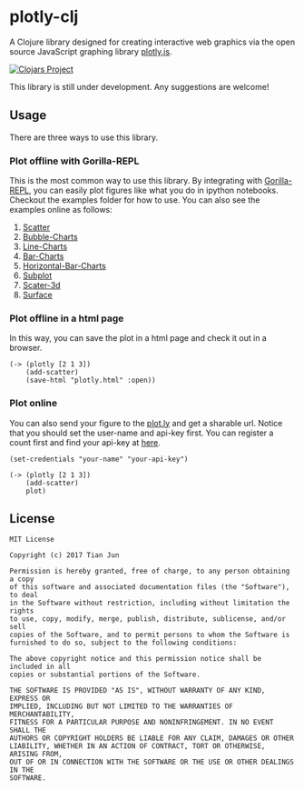# plotly-clj

A Clojure library designed for creating interactive web graphics via the open source JavaScript graphing library [plotly.js](https://github.com/plotly/plotly.j://github.com/plotly/plotly.js).

[![Clojars Project](https://img.shields.io/clojars/v/plotly-clj.svg)](https://clojars.org/plotly-clj)

This library is still under development. Any suggestions are welcome!

## Usage

There are three ways to use this library.

### Plot offline with Gorilla-REPL

This is the most common way to use this library. By integrating with [Gorilla-REPL](http://gorilla-repl.org/), 
you can easily plot figures like what you do in ipython notebooks. Checkout the examples folder
for how to use. You can also see the examples online as follows:

1. [Scatter](http://viewer.gorilla-repl.org/view.html?source=github&user=findmyway&repo=plotly-clj&path=examples/scatter.clj)
2. [Bubble-Charts](http://viewer.gorilla-repl.org/view.html?source=github&user=findmyway&repo=plotly-clj&path=examples/bubble-charts.clj)
3. [Line-Charts](http://viewer.gorilla-repl.org/view.html?source=github&user=findmyway&repo=plotly-clj&path=examples/line-charts.clj)
4. [Bar-Charts](http://viewer.gorilla-repl.org/view.html?source=github&user=findmyway&repo=plotly-clj&path=examples/bar-charts.clj)
4. [Horizontal-Bar-Charts](http://viewer.gorilla-repl.org/view.html?source=github&user=findmyway&repo=plotly-clj&path=examples/horizontal-bar-charts.clj)
5. [Subplot](http://viewer.gorilla-repl.org/view.html?source=github&user=findmyway&repo=plotly-clj&path=examples/subplot.clj)
6. [Scater-3d](http://viewer.gorilla-repl.org/view.html?source=github&user=findmyway&repo=plotly-clj&path=examples/scatter-3d.clj)
7. [Surface](http://viewer.gorilla-repl.org/view.html?source=github&user=findmyway&repo=plotly-clj&path=examples/surface.clj)

### Plot offline in a html page

In this way, you can save the plot in a html page and check it out in a browser.

```
(-> (plotly [2 1 3])
    (add-scatter)
    (save-html "plotly.html" :open))
```

### Plot online

You can also send your figure to the [plot.ly](https://plot.ly) and get a sharable url.
Notice that you should set the user-name and api-key first. You can register a count first
and find your api-key at [here](https://plot.ly/settings/api).

```
(set-credentials "your-name" "your-api-key")

(-> (plotly [2 1 3])
    (add-scatter)
    plot)
```

## License

```
MIT License

Copyright (c) 2017 Tian Jun

Permission is hereby granted, free of charge, to any person obtaining a copy
of this software and associated documentation files (the "Software"), to deal
in the Software without restriction, including without limitation the rights
to use, copy, modify, merge, publish, distribute, sublicense, and/or sell
copies of the Software, and to permit persons to whom the Software is
furnished to do so, subject to the following conditions:

The above copyright notice and this permission notice shall be included in all
copies or substantial portions of the Software.

THE SOFTWARE IS PROVIDED "AS IS", WITHOUT WARRANTY OF ANY KIND, EXPRESS OR
IMPLIED, INCLUDING BUT NOT LIMITED TO THE WARRANTIES OF MERCHANTABILITY,
FITNESS FOR A PARTICULAR PURPOSE AND NONINFRINGEMENT. IN NO EVENT SHALL THE
AUTHORS OR COPYRIGHT HOLDERS BE LIABLE FOR ANY CLAIM, DAMAGES OR OTHER
LIABILITY, WHETHER IN AN ACTION OF CONTRACT, TORT OR OTHERWISE, ARISING FROM,
OUT OF OR IN CONNECTION WITH THE SOFTWARE OR THE USE OR OTHER DEALINGS IN THE
SOFTWARE.
```
